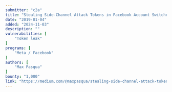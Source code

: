 ```yaml
---
submitter: "c2a"
title: "Stealing Side-Channel Attack Tokens in Facebook Account Switcher"
date: "2019-01-04"
added: "2024-11-03"
description: ""
vulnerabilities: [
    "Token leak"
]
programs: [
    "Meta / Facebook"
]
authors: [
    "Max Pasqua"
]
bounty: "1,000"
link: "https://medium.com/@maxpasqua/stealing-side-channel-attack-tokens-in-facebook-account-switcher-90c5944e3b58"
---
```




